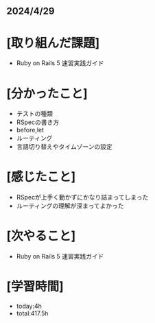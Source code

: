 ## 2024/4/29

# [取り組んだ課題]
- Ruby on Rails 5 速習実践ガイド
# [分かったこと]
- テストの種類  
- RSpecの書き方  
- before,let  
- ルーティング  
- 言語切り替えやタイムゾーンの設定
# [感じたこと]  
- RSpecが上手く動かずにかなり詰まってしまった  
- ルーティングの理解が深まってよかった
# [次やること]
- Ruby on Rails 5 速習実践ガイド
# [学習時間]
- today:4h 
- total:417.5h